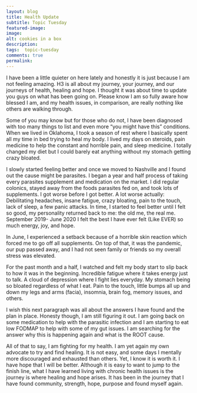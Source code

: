 ```yaml
---
layout: blog
title: Health Update
subtitle: Topic Tuesday
featured-image:
image:
alt: cookies in a box
description:
tags:  topic-tuesday
comments: true
permalink:
---
```


I have been a little quieter on here lately and honestly it is just because I am not feeling amazing. H3 is all about my journey, your journey, and our journeys of health, healing and hope. I thought it was about time to update you guys on what has been going on. Please know I am so fully aware how blessed I am, and my health issues, in comparison, are really nothing like others are walking through.

Some of you may know but for those who do not, I have been diagnosed with too many things to list and even more “you might have this” conditions. When we lived in Oklahoma, I took a season of rest where I basically spent all my time in bed trying to heal my body. I lived my days on steroids, pain medicine to help the constant and horrible pain, and sleep medicine. I totally changed my diet but I could barely eat anything without my stomach getting crazy bloated.

I slowly started feeling better and once we moved to Nashville and I found out the cause might be parasites. I began a year and half process of taking every parasites supplement and medication on the market. I did regular colonics, stayed away from the foods parasites fed on, and took lots of supplements. I got worse before I got better. A lot worse actually: Debilitating headaches, insane fatigue, crazy bloating, pain to the touch, lack of sleep, a few panic attacks. In time, I started to feel better until I felt so good, my personality returned back to me: the old me, the real me. September 2019- June 2020 I felt the best I have ever felt (Like EVER) so much energy, joy, and hope.

In June, I experienced a setback because of a horrible skin reaction which forced me to go off all supplements. On top of that, it was the pandemic, our pup passed away, and I had not seen family or friends so my overall stress was elevated.

For the past month and a half, I watched and felt my body start to slip back to how it was in the beginning. Incredible fatigue where it takes energy just to talk. A cloud of depression where I fight lies everyday. My stomach being so bloated regardless of what  I eat. Pain to the touch, little bumps all up and down my legs and arms (facia), insomnia, brain fog, memory issues, and others.

I wish this next paragraph was all about the answers I have found and the plan in place. Honesty though, I am still figuring it out. I am going back on some medication to help with the parasitic infection and I am starting to eat low FODMAP to help with some of my gut issues. I am searching for the answer why this is happening again and what is the ROOT cause.

All of that to say, I am fighting for my health. I am yet again my own advocate to try and find healing. It is not easy, and some days I mentally more discouraged and exhausted than others. Yet, I know it is worth it. I have hope that I will be better. Although it is easy to want to jump to the finish line, what I have learned living with chronic health issues is the journey is where healing and hope arises. It has been in the journey that I have found community, strength, hope, purpose and found myself again.
